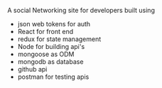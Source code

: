 A social Networking site for developers built using
<br/>
<ul>
  <li>json web tokens for auth</li>
  <li>React for front end</li>
  <li>redux for state management</li>
  <li>Node for building api's</li>
  <li>mongoose as ODM</li>
  <li>mongodb as database</li>
  <li>github api</li>
  <li>postman for testing apis</li>
</ul>
